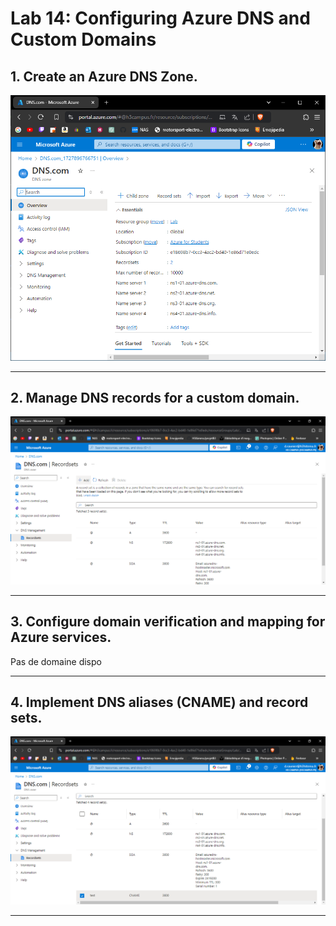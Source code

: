 # Lab 14: Configuring Azure DNS and Custom Domains

## 1. Create an Azure DNS Zone.

![DNS Zone](./1.PNG)

---

## 2. Manage DNS records for a custom domain.

![DNS records](./2.PNG)

---

## 3. Configure domain verification and mapping for Azure services.

Pas de domaine dispo

---

## 4. Implement DNS aliases (CNAME) and record sets.

![DNS aliases](./4.PNG)

---

